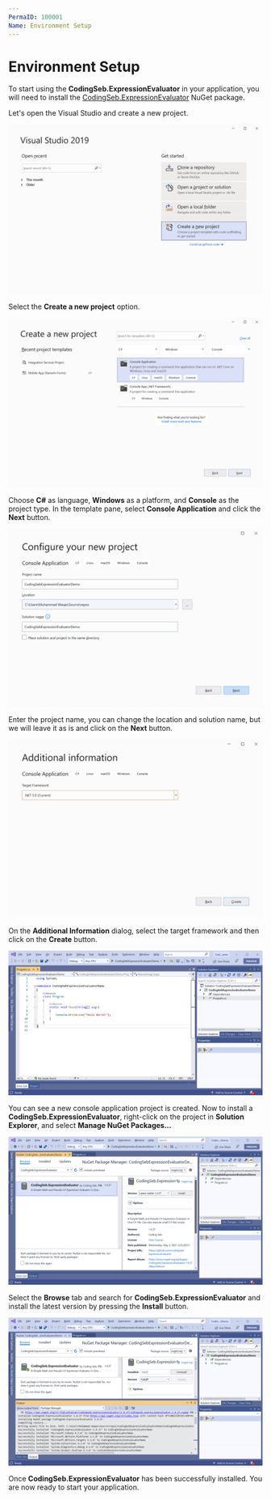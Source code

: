 ```yaml
---
PermaID: 100001
Name: Environment Setup
---
```


# Environment Setup

To start using the **CodingSeb.ExpressionEvaluator** in your application, you will need to install the [CodingSeb.ExpressionEvaluator](https://www.nuget.org/packages/CodingSeb.ExpressionEvaluator) NuGet package.

Let's open the Visual Studio and create a new project.

<img src="images/setup-1.png" alt="Create a new project">

Select the **Create a new project** option.

<img src="images/setup-2.png" alt="Select Console Application template">

Choose **C#** as language, **Windows** as a platform, and **Console** as the project type. In the template pane, select **Console Application** and click the **Next** button.

<img src="images/setup-3.png" alt="Configure your new project">

Enter the project name, you can change the location and solution name, but we will leave it as is and click on the **Next** button.  

<img src="images/setup-4.png" alt="Additional Information">

On the **Additional Information** dialog, select the target framework and then click on the **Create** button.  

<img src="images/setup-5.png" alt="Console Application created">

You can see a new console application project is created. Now to install a **CodingSeb.ExpressionEvaluator**, right-click on the project in **Solution Explorer**, and select **Manage NuGet Packages...**

<img src="images/setup-6.png" alt="Install CodingSeb.ExpressionEvaluator">

Select the **Browse** tab and search for **CodingSeb.ExpressionEvaluator** and install the latest version by pressing the **Install** button. 

<img src="images/setup-7.png" alt="CodingSeb.ExpressionEvaluator installed successfully">

Once **CodingSeb.ExpressionEvaluator** has been successfully installed. You are now ready to start your application.
